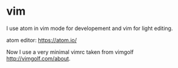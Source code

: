 vim
===

I use atom in vim mode for developement and vim for light editing. 

atom editor: https://atom.io/

Now I use a very minimal vimrc taken from vimgolf http://vimgolf.com/about.

